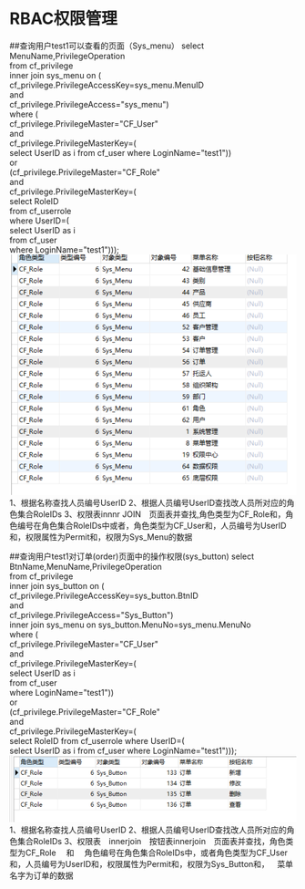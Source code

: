 # RBAC权限管理
##查询用户test1可以查看的页面（Sys_menu）
select  MenuName,PrivilegeOperation </br>
from  cf_privilege </br>
inner join sys_menu on (</br>
cf_privilege.PrivilegeAccessKey=sys_menu.MenuID </br>
and</br>
cf_privilege.PrivilegeAccess="sys_menu")</br>
 where (</br>
 cf_privilege.PrivilegeMaster="CF_User" </br>
 and</br>
 cf_privilege.PrivilegeMasterKey=(</br>
 select UserID as i from cf_user where LoginName="test1")) </br>
 or</br>
(cf_privilege.PrivilegeMaster="CF_Role" </br>
and </br>
cf_privilege.PrivilegeMasterKey=(</br>
select RoleID </br>
from cf_userrole </br>
where UserID=(</br>
select UserID as i </br>
from cf_user </br>
where LoginName="test1"))); </br>
![](1.PNG) </br>
1、根据名称查找人员编号UserID
2、根据人员编号UserID查找改人员所对应的角色集合RoleIDs
3、权限表innnr JOIN 页面表并查找,角色类型为CF_Role和，角色编号在角色集合RoleIDs中或者，角色类型为CF_User和，人员编号为UserID和，权限属性为Permit和，权限为Sys_Menu的数据

##查询用户test1对订单(order)页面中的操作权限(sys_button)
select  BtnName,MenuName,PrivilegeOperation</br>
from  cf_privilege</br> 
inner join sys_button on (</br>
cf_privilege.PrivilegeAccessKey=sys_button.BtnID </br>
and        </br>
cf_privilege.PrivilegeAccess="Sys_Button")</br>
inner join sys_menu on sys_button.MenuNo=sys_menu.MenuNo</br>
where (</br>
cf_privilege.PrivilegeMaster="CF_User" </br>
and </br>
cf_privilege.PrivilegeMasterKey=(</br>
select UserID as i </br>
from cf_user </br>
where LoginName="test1")) </br>
or</br>
(cf_privilege.PrivilegeMaster="CF_Role" </br>
and </br>
cf_privilege.PrivilegeMasterKey=(</br>
select RoleID from cf_userrole where UserID=(</br>
select UserID as i from cf_user where LoginName="test1"))); </br>
![](2.PNG) </br>
1、根据名称查找人员编号UserID
2、根据人员编号UserID查找改人员所对应的角色集合RoleIDs
3、权限表 innerjoin 按钮表innerjoin 页面表并查找，角色类型为CF_Role  和  角色编号在角色集合RoleIDs中，或者角色类型为CF_User和，人员编号为UserID和，权限属性为Permit和，权限为Sys_Button和， 菜单名字为订单的数据
